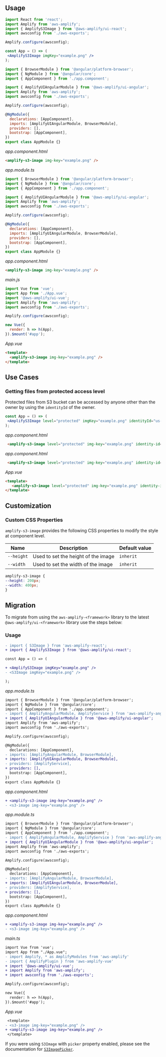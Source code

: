## Usage

<docs-filter framework="react">

```jsx
import React from 'react';
import Amplify from 'aws-amplify';
import { AmplifyS3Image } from '@aws-amplify/ui-react';
import awsconfig from './aws-exports';

Amplify.configure(awsconfig);

const App = () => (
 <AmplifyS3Image imgKey="example.png" />
);
```
</docs-filter>

<docs-filter framework="angular">

```js
import { BrowserModule } from '@angular/platform-browser';
import { NgModule } from '@angular/core';
import { AppComponent } from './app.component';

import { AmplifyUIAngularModule } from '@aws-amplify/ui-angular';
import Amplify from 'aws-amplify';
import awsconfig from './aws-exports';

Amplify.configure(awsconfig);

@NgModule({
  declarations: [AppComponent],
  imports: [AmplifyUIAngularModule, BrowserModule],
  providers: [],
  bootstrap: [AppComponent],
})
export class AppModule {}
```

_app.component.html_

```html
<amplify-s3-image img-key="example.png" />
```
</docs-filter>

<docs-filter framework="ionic">

_app.module.ts_

```js
import { BrowserModule } from '@angular/platform-browser';
import { NgModule } from '@angular/core';
import { AppComponent } from './app.component';

import { AmplifyUIAngularModule } from '@aws-amplify/ui-angular';
import Amplify from 'aws-amplify';
import awsconfig from './aws-exports';

Amplify.configure(awsconfig);

@NgModule({
  declarations: [AppComponent],
  imports: [AmplifyUIAngularModule, BrowserModule],
  providers: [],
  bootstrap: [AppComponent],
})
export class AppModule {}
```

_app.component.html_

```html
<amplify-s3-image img-key="example.png" />
```
</docs-filter>

<docs-filter framework="vue">

_main.js_

```js
import Vue from 'vue';
import App from './App.vue';
import '@aws-amplify/ui-vue';
import Amplify from 'aws-amplify';
import awsconfig from './aws-exports';

Amplify.configure(awsconfig);

new Vue({
  render: h => h(App),
}).$mount('#app');
```

_App.vue_

```html
<template>
  <amplify-s3-image img-key="example.png" />
</template>
```
</docs-filter>


<ui-component-props tag="amplify-s3-image" use-table-headers></ui-component-props>


## Use Cases

### Getting files from protected access level

Protected files from S3 bucket can be accessed by anyone other than the owner by using the `identityId` of the owner.

<docs-filter framework="react">

```jsx
const App = () => (
 <AmplifyS3Image level="protected" imgKey="example.png" identityId="us-east-1:XXXXXXXX-XXXX-XXXX-XXXX-XXXXXXXX"/>
);
```
</docs-filter>

<docs-filter framework="angular">

_app.component.html_

```html
 <amplify-s3-image level="protected" img-key="example.png" identity-id="us-east-1:XXXXXXXX-XXXX-XXXX-XXXX-XXXXXXXX"/>
```
</docs-filter>

<docs-filter framework="ionic">

_app.component.html_

```html
 <amplify-s3-image level="protected" img-key="example.png" identity-id="us-east-1:XXXXXXXX-XXXX-XXXX-XXXX-XXXXXXXX"/>
```
</docs-filter>

<docs-filter framework="vue">

_App.vue_

```html
<template>
   <amplify-s3-image level="protected" img-key="example.png" identity-id="us-east-1:XXXXXXXX-XXXX-XXXX-XXXX-XXXXXXXX"/>
</template>
```
</docs-filter>

## Customization

### Custom CSS Properties

`amplify-s3-image` provides the following CSS properties to modify the style at component level.

| Name           | Description                      | Default value                    |
| ---------------| ---------------------------------| ---------------------------------|
| `--height`     | Used to set the height of the image | `inherit` |
| `--width`     | Used to set the width of the image | `inherit` | 


```css
amplify-s3-image {
--height: 200px;
--width: 400px;
}
```

## Migration

To migrate from using the `aws-amplify-<framework>` library to the latest `@aws-amplify/ui-<framework>` library use the steps below:

<inline-fragment src="~/ui/storage/fragments/web/installation-diff.md"></inline-fragment>

### Usage

<docs-filter framework="react">

```diff
- import { S3Image } from 'aws-amplify-react';
+ import { AmplifyS3Image } from '@aws-amplify/ui-react';

const App = () => (

+ <AmplifyS3Image imgKey="example.png" />
- <S3Image imgKey="example.png" />

);
```
</docs-filter>

<docs-filter framework="angular">

_app.module.ts_

```diff
import { BrowserModule } from '@angular/platform-browser';
import { NgModule } from '@angular/core';
import { AppComponent } from './app.component';
- import { AmplifyAngularModule, AmplifyService } from 'aws-amplify-angular';
+ import { AmplifyUIAngularModule } from '@aws-amplify/ui-angular';
import Amplify from 'aws-amplify';
import awsconfig from './aws-exports';

Amplify.configure(awsconfig);

@NgModule({
  declarations: [AppComponent],
- imports: [AmplifyAngularModule, BrowserModule],
+ imports: [AmplifyUIAngularModule, BrowserModule],
- providers: [AmplifyService],
+ providers: [],
  bootstrap: [AppComponent],
})
export class AppModule {}
```

_app.component.html_

```diff
+ <amplify-s3-image img-key="example.png" />
- <s3-image img-key="example.png" />
```
</docs-filter>

<docs-filter framework="ionic">

_app.module.ts_

```diff
import { BrowserModule } from '@angular/platform-browser';
import { NgModule } from '@angular/core';
import { AppComponent } from './app.component';
- import { AmplifyAngularModule, AmplifyService } from 'aws-amplify-angular';
+ import { AmplifyUIAngularModule } from '@aws-amplify/ui-angular';
import Amplify from 'aws-amplify';
import awsconfig from './aws-exports';

Amplify.configure(awsconfig);

@NgModule({
  declarations: [AppComponent],
- imports: [AmplifyAngularModule, BrowserModule],
+ imports: [AmplifyUIAngularModule, BrowserModule],
- providers: [AmplifyService],
+ providers: [],
  bootstrap: [AppComponent],
})
export class AppModule {}
```

_app.component.html_

```diff
+ <amplify-s3-image img-key="example.png" />
- <s3-image img-key="example.png" />
```
</docs-filter>

<docs-filter framework="vue">

_main.ts_

```diff
import Vue from 'vue';
import App from "./App.vue";
- import Amplify, * as AmplifyModules from 'aws-amplify'
- import { AmplifyPlugin } from 'aws-amplify-vue'
+ import '@aws-amplify/ui-vue';
+ import Amplify from 'aws-amplify';
+ import awsconfig from './aws-exports';

Amplify.configure(awsconfig);

new Vue({
  render: h => h(App),
}).$mount('#app');
```

_App.vue_

```diff
 <template>
- <s3-image img-key="example.png" />
+ <amplify-s3-image img-key="example.png" />
 </template>
```
</docs-filter>


If you were using `S3Image` with `picker` property enabled, please see the documentation for  [`S3ImagePicker`](~/ui/storage/s3-image-picker.md).

